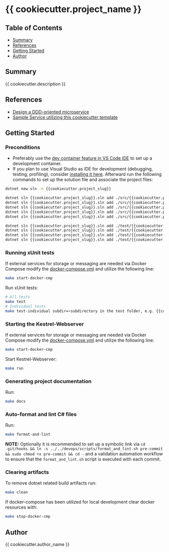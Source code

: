 # {{ cookiecutter.project_name }}

## Table of Contents

- [Summary](#summary)
- [References](#references)
- [Getting Started](#getting-started)
- [Author](#author)

## Summary

{{ cookiecutter.description }}

## References

- [Design a DDD-oriented microservice](https://learn.microsoft.com/en-us/dotnet/architecture/microservices/microservice-ddd-cqrs-patterns/ddd-oriented-microservice)
- [Sample Service utilizing this cookiecutter template](https://github.com/MGTheTrain/e-commerce-service/tree/main)

## Getting Started

### Preconditions

- Preferably use the [dev container feature in VS Code IDE](https://code.visualstudio.com/docs/devcontainers/containers) to set up a development container. 
- If you plan to use Visual Studio as IDE for development (debugging, testing, profiling), consider [installing it here](https://visualstudio.microsoft.com/). Afterward run the following commands to set up the solution file and associate the project files:

```sh
dotnet new sln -n {{cookiecutter.project_slug}}

dotnet sln {{cookiecutter.project_slug}}.sln add ./src/{{cookiecutter.project_slug}}.Application/{{cookiecutter.project_slug}}.Application.csproj
dotnet sln {{cookiecutter.project_slug}}.sln add ./src/{{cookiecutter.project_slug}}.Domain/{{cookiecutter.project_slug}}.Domain.csproj
dotnet sln {{cookiecutter.project_slug}}.sln add ./src/{{cookiecutter.project_slug}}.Infrastructure/{{cookiecutter.project_slug}}.Infrastructure.csproj
dotnet sln {{cookiecutter.project_slug}}.sln add ./src/{{cookiecutter.project_slug}}.Persistence/{{cookiecutter.project_slug}}.Persistence.csproj
dotnet sln {{cookiecutter.project_slug}}.sln add ./src/{{cookiecutter.project_slug}}.Web/{{cookiecutter.project_slug}}.Web.csproj

dotnet sln {{cookiecutter.project_slug}}.sln add ./test/{{cookiecutter.project_slug}}.ApplicationTest/{{cookiecutter.project_slug}}.ApplicationTest.csproj
dotnet sln {{cookiecutter.project_slug}}.sln add ./test/{{cookiecutter.project_slug}}.DomainTest/{{cookiecutter.project_slug}}.DomainTest.csproj
dotnet sln {{cookiecutter.project_slug}}.sln add ./test/{{cookiecutter.project_slug}}.InfrastructureTest/{{cookiecutter.project_slug}}.InfrastructureTest.csproj
dotnet sln {{cookiecutter.project_slug}}.sln add ./test/{{cookiecutter.project_slug}}.PersistenceTest/{{cookiecutter.project_slug}}.PersistenceTest.csproj
```

### Running xUnit tests

If external services for storage or messaging are needed via Docker Compose modify the [docker-compose.yml](./devops/docker-compose/docker-compose.yml) and utilize the following line:

```sh
make start-docker-cmp
```

Run xUnit tests:

```sh
# All tests
make test
# Individual tests
make test-individual subdir=<subdirectory in the test folder, e.g. {{cookiecutter.project_slug}}.ApplicationTest>
```

### Starting the Kestrel-Webserver

If external services for storage or messaging are needed via Docker Compose modify the [docker-compose.yml](./devops/docker-compose/docker-compose.yml) and utilize the following line:

```sh
make start-docker-cmp
```

Start Kestrel-Webserver:

```sh
make run
```

### Generating project documentation

Run:

```sh
make docs
```

### Auto-format and lint C# files

Run:

```sh
make format-and-lint
```

**NOTE:** Optionally it is recommended to set up a symbolic link via `cd .git/hooks && ln -s ../../devops/scripts/format_and_lint.sh pre-commit && sudo chmod +x pre-commit && cd -` and a validation automation workflow to ensure that the `format_and_lint.sh` script is executed with each commit.

### Clearing artifacts

To remove dotnet related build artifacts run:

```sh
make clean
```

If docker-compose has been utilized for local development clear docker resources with:

```sh
make stop-docker-cmp
```

## Author

{{ cookiecutter.author_name }}